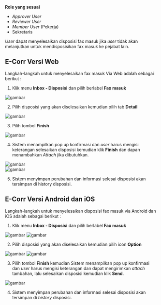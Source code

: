 **Role yang sesuai**

- *Approver User*
- *Reviewer User*
- *Member User* (Pekerja)
- Sekretaris

*User* dapat menyelesaikan disposisi fax masuk jika *user* tidak akan melanjutkan untuk mendisposisikan fax masuk ke pejabat lain. 

## **E-Corr Versi Web**

Langkah-langkah untuk menyelesaikan fax masuk Via Web adalah sebagai berikut :

1. Klik menu **Inbox - Disposisi** dan pilih berlabel **Fax masuk**

![gambar](FaxMasuk/FM_WEB/Customdispo01.png) 

2. Pilih disposisi yang akan diselesaikan kemudian pilih tab **Detail**

![gambar](FaxMasuk/FM_WEB/Customdispo02.png) 

3. Pilih tombol **Finish**

![gambar](FaxMasuk/FM_WEB/02SelesaiDisposisi03.png) 

4. Sistem menampilkan pop up konfirmasi dan *user* harus mengisi keterangan selesaikan disposisi kemudian klik **Finish** dan dapan menambahkan *Attach* jika dibutuhkan.

![gambar](FaxMasuk/FM_WEB/Finish01.png)  
![gambar](FaxMasuk/FM_WEB/Finish02.png)  

5. Sistem menyimpan perubahan dan informasi selesai disposisi akan tersimpan di history disposisi.



## **E-Corr Versi Android dan iOS**

Langkah-langkah untuk menyelesaikan disposisi fax masuk via Android dan iOS adalah sebagai berikut :

1. Klik menu **Inbox - Disposisi** dan pilih berlabel **Fax masuk**

![gambar](FaxMasuk/FM_Android/Selesaidisposisi/02A01.png) ![gambar](FaxMasuk/FM_Android/Selesaidisposisi/02A02.png) 

2. Pilih disposisi yang akan diselesaikan kemudian pilih icon **Option**

![gambar](FaxMasuk/FM_Android/Selesaidisposisi/02A03.png) ![gambar](FaxMasuk/FM_Android/Selesaidisposisi/02A04.png) 

3. Pilih tombol **Finish** kemudian Sistem menampilkan pop up konfirmasi dan _user_ harus mengisi keterangan dan dapat mengirimkan *attach* tambahan, lalu selesaikan disposisi kemudian klik **Send**.

![gambar](FaxMasuk/FM_Android/Selesaidisposisi/02A05.png)

4. Sistem menyimpan perubahan dan informasi selesai disposisi akan tersimpan di *history* disposisi.

